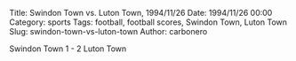 Title: Swindon Town vs. Luton Town, 1994/11/26
Date: 1994/11/26 00:00
Category: sports
Tags: football, football scores, Swindon Town, Luton Town
Slug: swindon-town-vs-luton-town
Author: carbonero


Swindon Town 1 - 2 Luton Town
